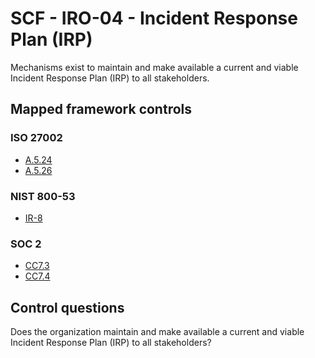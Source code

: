 # SCF - IRO-04 - Incident Response Plan (IRP)
Mechanisms exist to maintain and make available a current and viable Incident Response Plan (IRP) to all stakeholders.
## Mapped framework controls
### ISO 27002
- [A.5.24](../iso27002/a-5.md#a524)
- [A.5.26](../iso27002/a-5.md#a526)
  
### NIST 800-53
- [IR-8](../nist80053/ir-8.md)
  
### SOC 2
- [CC7.3](../soc2/cc73.md)
- [CC7.4](../soc2/cc74.md)
  
## Control questions
Does the organization maintain and make available a current and viable Incident Response Plan (IRP) to all stakeholders?
  